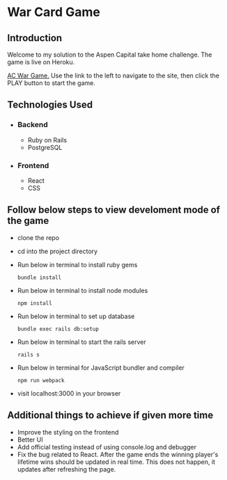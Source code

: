 # War Card Game

## Introduction

Welcome to my solution to the Aspen Capital take home challenge. The game is live on Heroku.

[AC War Game.](https://ac-war-game-gt.herokuapp.com/)
Use the link to the left to navigate to the site, then click the PLAY button to start the game. 

## Technologies Used

  - ### Backend
    - Ruby on Rails
    - PostgreSQL
    
  - ### Frontend
    - React
    - CSS

## Follow below steps to view develoment mode of the game

  - clone the repo
  - cd into the project directory
  - Run below in terminal to install ruby gems
    
    `bundle install`
  - Run below in terminal to install node modules
    
    `npm install`
  - Run below in terminal to set up database

    `bundle exec rails db:setup`
    
  - Run below in terminal to start the rails server

    `rails s`
    
  - Run below in terminal for JavaScript bundler and compiler

    `npm run webpack`
    
  - visit localhost:3000 in your browser

## Additional things to achieve if given more time

  - Improve the styling on the frontend
  - Better UI
  - Add official testing instead of using console.log and debugger 
  -  Fix the bug related to React. After the game ends the winning player's lifetime wins should be updated in real time. This does not happen, it updates after refreshing the page.


  
